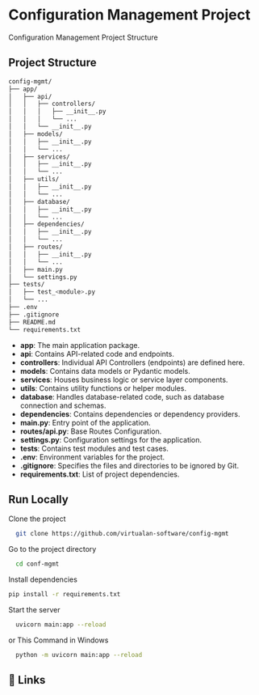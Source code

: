 # Configuration Management Project

Configuration Management  Project Structure

## Project Structure

```bash
config-mgmt/
├── app/ 
│   ├── api/
│   │   ├── controllers/
│   │   │   ├── __init__.py
│   │   │   └── ...
│   │   └── __init__.py
│   ├── models/
│   │   ├── __init__.py
│   │   └── ...
│   ├── services/
│   │   ├── __init__.py
│   │   └── ...
│   ├── utils/
│   │   ├── __init__.py
│   │   └── ...
│   ├── database/
│   │   ├── __init__.py
│   │   └── ...
│   ├── dependencies/
│   │   ├── __init__.py
│   │   └── ...
│   ├── routes/
│   │   ├── __init__.py
│   │   └── ...
│   ├── main.py
│   └── settings.py
├── tests/
│   ├── test_<module>.py
│   └── ...
├── .env
├── .gitignore
├── README.md
└── requirements.txt
```


- **app**: The main application package.
-    **api**: Contains API-related code and endpoints.
-    **controllers**: Individual API Controllers (endpoints) are defined here.
-    **models**: Contains data models or Pydantic models.
-    **services**: Houses business logic or service layer components.
-    **utils**: Contains utility functions or helper modules.
-    **database**: Handles database-related code, such as database connection and schemas.
-    **dependencies**: Contains dependencies or dependency providers.
-    **main.py**: Entry point of the application.
-    **routes/api.py**: Base Routes Configuration.
-    **settings.py**: Configuration settings for the application.
-    **tests**: Contains test modules and test cases.
-    **.env**: Environment variables for the project.
-    **.gitignore**: Specifies the files and directories to be ignored by Git.
-    **requirements.txt**: List of project dependencies.


## Run Locally

Clone the project

```bash
  git clone https://github.com/virtualan-software/config-mgmt
```

Go to the project directory

```bash
  cd conf-mgmt
```

Install dependencies

```bash
pip install -r requirements.txt
```

Start the server

```bash
  uvicorn main:app --reload
```

or This Command in Windows

```bash
  python -m uvicorn main:app --reload
```


## 🔗 Links